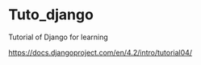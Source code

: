 # Tuto_django
Tutorial of Django for learning

https://docs.djangoproject.com/en/4.2/intro/tutorial04/
